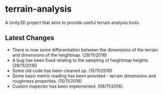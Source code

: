 # terrain-analysis

A Unity3D project that aims to provide useful terrain analysis tools.

## Latest Changes
* There is now some differentiation between the dimensions of the terrain and dimensions of the heightmap. (28/11/2016)
* A bug has been fixed relating to the sampling of heightmap heights. (28/11/2016)
* Some old code has been cleaned up. (15/11/2016)
* Some basic metric reading has been provided - terrain dimensions and roughness properties. (15/11/2016)
* Custom inspector has been implemented. (08/11/2016).
